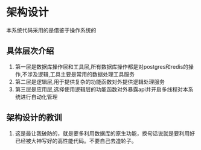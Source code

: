 # 架构设计
本系统代码采用的是借鉴于操作系统的

## 具体层次介绍
1. 第一层是数据库操作层和工具层,所有数据库操作都是对postgres和redis的操作,不涉及逻辑,工具主要是常用的数据处理工具服务
2. 第二层是逻辑层,用于提供复杂的功能函数对外提供逻辑处理服务
3. 第三层是应用层,选择使用逻辑层的功能函数对外暴露api并开启多线程对本系统进行自动化管理

## 架构设计的教训
1. 这是最让我破防的，就是要多利用数据库的原生功能，换句话说就是要利用好已经被大神写好的高性能代码。不要自己去造轮子。
